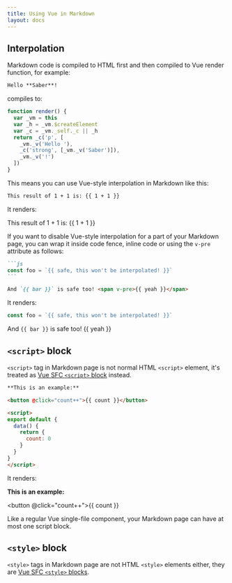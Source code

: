 ```yaml
---
title: Using Vue in Markdown
layout: docs
---
```


## Interpolation

Markdown code is compiled to HTML first and then compiled to Vue render function, for example:

```markdown
Hello **Saber**!
```

compiles to:

```js
function render() {
  var _vm = this
  var _h = _vm.$createElement
  var _c = _vm._self._c || _h
  return _c('p', [
    _vm._v('Hello '),
    _c('strong', [_vm._v('Saber')]),
    _vm._v('!')
  ])
}
```

This means you can use Vue-style interpolation in Markdown like this:

```markdown
This result of 1 + 1 is: {{ 1 + 1 }}
```

It renders:

<div class="output">
This result of 1 + 1 is: {{ 1 + 1 }}
</div>

If you want to disable Vue-style interpolation for a part of your Markdown page, you can wrap it inside code fence, inline code or using the `v-pre` attribute as follows:

````markdown
```js
const foo = `{{ safe, this won't be interpolated! }}`
```

And `{{ bar }}` is safe too! <span v-pre>{{ yeah }}</span>
````

It renders:

<div class="output">

```js
const foo = `{{ safe, this won't be interpolated! }}`
```

And `{{ bar }}` is safe too! <span v-pre>{{ yeah }}</span>

</div>

## `<script>` block

`<script>` tag in Markdown page is not normal HTML `<script>` element, it's treated as [Vue SFC `<script>` block](https://vue-loader.vuejs.org/spec.html#script) instead.

```markdown
**This is an example:**

<button @click="count++">{{ count }}</button>

<script>
export default {
  data() {
    return {
      count: 0
    }
  }
}
</script>
```

It renders:

<div class="output">

**This is an example:**

<button @click="count++">{{ count }}</button>

</div>

<script>
export default {
  data() {
    return {
      count: 0
    }
  }
}
</script>

Like a regular Vue single-file component, your Markdown page can have at most one script block.

## `<style>` block

`<style>` tags in Markdown page are not HTML `<style>` elements either, they are [Vue SFC `<style>` blocks](https://vue-loader.vuejs.org/spec.html#style).
